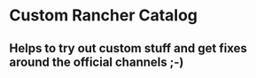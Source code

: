 # Custom Rancher Catalog

## Helps to try out custom stuff and get fixes around the official channels ;-)
